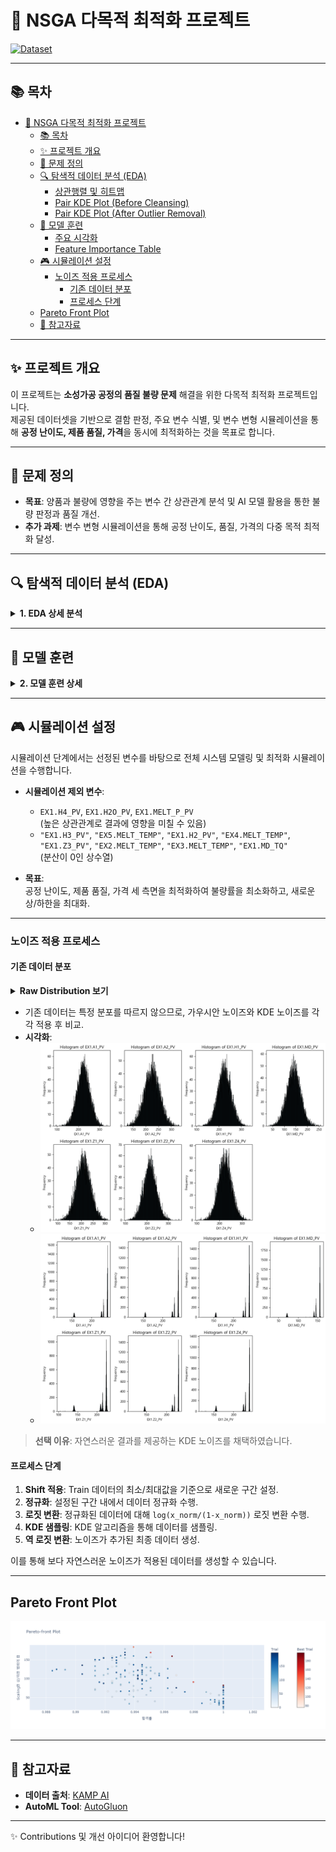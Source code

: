 # 🚀 NSGA 다목적 최적화 프로젝트

[![Dataset](https://img.shields.io/badge/Dataset-KAMP%20AI-lightgrey)](https://www.kamp-ai.kr/aidataDetail?AI_SEARCH=&page=4&DATASET_SEQ=49&EQUIP_SEL=&GUBUN_SEL=&FILE_TYPE_SEL=&WDATE_SEL=)

---

## 📚 목차

- [🚀 NSGA 다목적 최적화 프로젝트](#-nsga-다목적-최적화-프로젝트)
  - [📚 목차](#-목차)
  - [✨ 프로젝트 개요](#-프로젝트-개요)
  - [🎯 문제 정의](#-문제-정의)
  - [🔍 탐색적 데이터 분석 (EDA)](#-탐색적-데이터-분석-eda)
    - [상관행렬 및 히트맵](#상관행렬-및-히트맵)
    - [Pair KDE Plot (Before Cleansing)](#pair-kde-plot-before-cleansing)
    - [Pair KDE Plot (After Outlier Removal)](#pair-kde-plot-after-outlier-removal)
  - [🧠 모델 훈련](#-모델-훈련)
    - [주요 시각화](#주요-시각화)
    - [Feature Importance Table](#feature-importance-table)
  - [🎮 시뮬레이션 설정](#-시뮬레이션-설정)
    - [노이즈 적용 프로세스](#노이즈-적용-프로세스)
      - [기존 데이터 분포](#기존-데이터-분포)
      - [프로세스 단계](#프로세스-단계)
  - [Pareto Front Plot](#pareto-front-plot)
  - [🔗 참고자료](#-참고자료)

---

## ✨ 프로젝트 개요

이 프로젝트는 **소성가공 공정의 품질 불량 문제** 해결을 위한 다목적 최적화 프로젝트입니다.  
제공된 데이터셋을 기반으로 결함 판정, 주요 변수 식별, 및 변수 변형 시뮬레이션을 통해 **공정 난이도, 제품 품질, 가격**을 동시에 최적화하는 것을 목표로 합니다.

---

## 🎯 문제 정의

- **목표**: 양품과 불량에 영향을 주는 변수 간 상관관계 분석 및 AI 모델 활용을 통한 불량 판정과 품질 개선.
- **추가 과제**: 변수 변형 시뮬레이션을 통해 공정 난이도, 품질, 가격의 다중 목적 최적화 달성.

---

## 🔍 탐색적 데이터 분석 (EDA)

<details>
  <summary><strong>1. EDA 상세 분석</strong></summary>

### 상관행렬 및 히트맵

- **설명**: 데이터 클렌징 전 상관행렬을 확인하며, 우측 하단 feature들 간 높은 상관성을 확인할 수 있습니다.
- **시각화**:
  - ![Before Cleansing Heatmap](./img/heatmap.png)

---

### Pair KDE Plot (Before Cleansing)

- **설명**: 우측 하단 feature들의 밀도 플롯 확인.
- **시각화**:
  - ![Before Cleansing Plot](./img/pair_kde_plot_before_clean.png)

> **참고**: 좌측 상단 feature들은 상관관계가 명확한 반면, 우측 하단 feature들은 이상치 영향이 의심됩니다.

---

### Pair KDE Plot (After Outlier Removal)

- **설명**: 이상치 제거 후 데이터의 변화를 확인합니다. (예: `EX1.MD-TQ`는 단일 값을 가지며 분산이 0임)
- **시각화**:
  - ![After Outlier Removal Plot](./img/pair_kde_plot.png)

- **결론**: 통제 가능한 변수와 변형 가능한 변수를 명확히 구분할 수 있었습니다.
  - **통제할 변수**: `EX1.H4_PV`, `EX1.H2O_PV`, `EX1.MELT_P_PV`
</details>

---

## 🧠 모델 훈련

<details>
  <summary><strong>2. 모델 훈련 상세</strong></summary>

모델 훈련은 **AutoGluon**의 AutoML 모듈을 사용했습니다.  
모델 평가 지표는 아래와 같습니다.

### 주요 시각화

- **혼동행렬 (Confusion Matrix)**
  - ![혼동행렬](./img/confusion_matrix.png)

- **ROC Curve**
  - ![ROC Curve](./img/roc_curve.png)

---

### Feature Importance Table

AutoGluon을 통해 각 변수의 중요도 및 통계 지표를 아래 표에서 확인할 수 있습니다:

| Feature           | Importance  | Std Dev   | P-Value  | n  | P99 High  | P99 Low   |
|-------------------|-------------|-----------|----------|----|-----------|-----------|
| EX1.MD_PV         | 0.463756    | 0.026445  | 0.000001 | 5  | 0.518207  | 0.409306  |
| EX1.MELT_P_PV     | 0.038641    | 0.028176  | 0.018708 | 5  | 0.096655  | -0.019373 |
| EX1.Z1_PV         | 0.021422    | 0.011535  | 0.007116 | 5  | 0.045173  | -0.002330 |
| EX1.H2O_PV        | 0.017881    | 0.014669  | 0.026337 | 5  | 0.048084  | -0.012322 |
| EX1.A1_PV         | 0.007319    | 0.008252  | 0.059176 | 5  | 0.024309  | -0.009671 |
| EX1.A2_PV         | 0.003299    | 0.004521  | 0.089050 | 5  | 0.012608  | -0.006010 |
| EX1.H1_PV         | 0.002655    | 0.011458  | 0.315860 | 5  | 0.026246  | -0.020936 |
| EX1.H4_PV         | 0.002333    | 0.005217  | 0.186950 | 5  | 0.013076  | -0.008409 |
| EX1.Z2_PV         | 0.001814    | 0.004056  | 0.186950 | 5  | 0.010166  | -0.006538 |
| EX1.Z4_PV         | 0.001502    | 0.003358  | 0.186950 | 5  | 0.008417  | -0.005413 |
| EX1.H3_PV         | 0.000000    | 0.000000  | 0.500000 | 5  | 0.000000  | 0.000000  |
| EX5.MELT_TEMP     | 0.000000    | 0.000000  | 0.500000 | 5  | 0.000000  | 0.000000  |
| EX1.H2_PV         | 0.000000    | 0.000000  | 0.500000 | 5  | 0.000000  | 0.000000  |
| EX4.MELT_TEMP     | 0.000000    | 0.000000  | 0.500000 | 5  | 0.000000  | 0.000000  |
| EX1.Z3_PV         | 0.000000    | 0.000000  | 0.500000 | 5  | 0.000000  | 0.000000  |
| EX2.MELT_TEMP     | 0.000000    | 0.000000  | 0.500000 | 5  | 0.000000  | 0.000000  |
| EX3.MELT_TEMP     | 0.000000    | 0.000000  | 0.500000 | 5  | 0.000000  | 0.000000  |
| EX1.MD_TQ         | 0.000000    | 0.000000  | 0.500000 | 5  | 0.000000  | 0.000000  |

</details>

---

## 🎮 시뮬레이션 설정

시뮬레이션 단계에서는 선정된 변수를 바탕으로 전체 시스템 모델링 및 최적화 시뮬레이션을 수행합니다.

- **시뮬레이션 제외 변수**:  
  - `EX1.H4_PV`, `EX1.H2O_PV`, `EX1.MELT_P_PV`  
    (높은 상관관계로 결과에 영향을 미칠 수 있음)
  - `"EX1.H3_PV"`, `"EX5.MELT_TEMP"`, `"EX1.H2_PV"`, `"EX4.MELT_TEMP"`, `"EX1.Z3_PV"`, `"EX2.MELT_TEMP"`, `"EX3.MELT_TEMP"`, `"EX1.MD_TQ"`  
    (분산이 0인 상수열)

- **목표**:  
  공정 난이도, 제품 품질, 가격 세 측면을 최적화하여 불량률을 최소화하고, 새로운 상/하한을 최대화.

---

### 노이즈 적용 프로세스

#### 기존 데이터 분포
<details>
  <summary><strong>Raw Distribution 보기</strong></summary>
  
  ![Raw Distribution](./img/raw_dist.png)
</details>

- 기존 데이터는 특정 분포를 따르지 않으므로, 가우시안 노이즈와 KDE 노이즈를 각각 적용 후 비교.
- **시각화**:
  - ![Gaussian Noise](./img/Gaussian_noise.png)
  - ![KDE Noise](./img/KDE_noise.png)

> **선택 이유**: 자연스러운 결과를 제공하는 KDE 노이즈를 채택하였습니다.

#### 프로세스 단계

1. **Shift 적용**: Train 데이터의 최소/최대값을 기준으로 새로운 구간 설정.
2. **정규화**: 설정된 구간 내에서 데이터 정규화 수행.
3. **로짓 변환**: 정규화된 데이터에 대해 `log(x_norm/(1-x_norm))` 로짓 변환 수행.
4. **KDE 샘플링**: KDE 알고리즘을 통해 데이터를 샘플링.
5. **역 로짓 변환**: 노이즈가 추가된 최종 데이터 생성.

이를 통해 보다 자연스러운 노이즈가 적용된 데이터를 생성할 수 있습니다.

---

## Pareto Front Plot

![Pareto Front](./img/pareto.png)

---

## 🔗 참고자료

- **데이터 출처**: [KAMP AI](https://www.kamp-ai.kr/aidataDetail?AI_SEARCH=&page=4&DATASET_SEQ=49&EQUIP_SEL=&GUBUN_SEL=&FILE_TYPE_SEL=&WDATE_SEL=)
- **AutoML Tool**: [AutoGluon](https://auto.gluon.ai/)

---

✨ Contributions 및 개선 아이디어 환영합니다!  